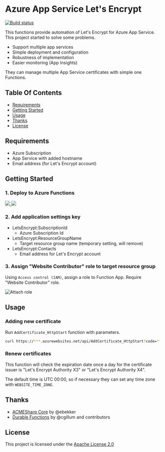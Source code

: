 # Azure App Service Let's Encrypt

[![Build status](https://ci.appveyor.com/api/projects/status/bhbdscxn7f33ne1p?svg=true)](https://ci.appveyor.com/project/shibayan/azure-appservice-letsencrypt)

This functions provide automation of Let's Encrypt for Azure App Service. This project started to solve some problems.

- Support multiple app services
- Simple deployment and configuration
- Robustness of implementation
- Easier monitoring (App Insights)

They can manage multiple App Service certificates with simple one Functions.

## Table Of Contents

- [Requirements](#requirements)
- [Getting Started](#getting-started)
- [Usage](#usage)
- [Thanks](#thanks)
- [License](#license)

## Requirements

- Azure Subscription
- App Service with added hostname
- Email address (for Let's Encrypt account)

## Getting Started

### 1. Deploy to Azure Functions

<a href="https://portal.azure.com/#create/Microsoft.Template/uri/https%3A%2F%2Fraw.githubusercontent.com%2Fshibayan%2Fazure-appservice-letsencrypt%2Fmaster%2Fazuredeploy.json" target="_blank">
  <img src="https://azuredeploy.net/deploybutton.png" />
</a>

<a href="http://armviz.io/#/?load=https%3A%2F%2Fraw.githubusercontent.com%2Fshibayan%2Fazure-appservice-letsencrypt%2Fmaster%2Fazuredeploy.json" target="_blank">
  <img src="http://armviz.io/visualizebutton.png" />
</a>

### 2. Add application settings key

- LetsEncrypt:SubscriptionId
  - Azure Subscription Id
- LetsEncrypt:ResourceGroupName
  - Target resource group name (temporary setting, will remove)
- LetsEncrypt:Contacts
  - Email address for Let's Encrypt account

### 3. Assign "Website Contributor" role to target resource group

Using `Access control (IAM)`, assign a role to Function App. Require "Website Contributor" role.

![Attach role](https://user-images.githubusercontent.com/1356444/43694372-feaefda4-996d-11e8-9ee5-e58254ec05f5.png)

## Usage

### Adding new certificate

Run `AddCertificate_HttpStart` function with parameters.

```sh
curl https://***.azurewebsites.net/api/AddCertificate_HttpStart?code=*** -X POST -H 'Content-Type:application/json' -d "{"ResourceGroupName":"***","SiteName":"***","Domain":"***"}" 
```

### Renew certificates

This function will check the expiration date once a day for the certificate issuer is "Let's Encrypt Authority X3" or "Let's Encrypt Authority X4".

The default time is UTC 00:00, so if necessary they can set any time zone with `WEBSITE_TIME_ZONE`.

## Thanks

- [ACMESharp Core](https://github.com/PKISharp/ACMESharpCore) by @ebekker
- [Durable Functions](https://github.com/Azure/azure-functions-durable-extension) by @cgillum and contributors

## License

This project is licensed under the [Apache License 2.0](https://github.com/shibayan/azure-appservice-letsencrypt/blob/master/LICENSE)
